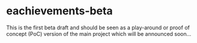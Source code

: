 eachievements-beta
==================

This is the first beta draft and should be seen as a play-around or proof of concept (PoC) version of the main project which will be announced soon...
